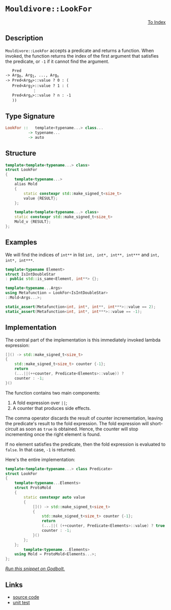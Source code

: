 <!-- Copyright 2024 Feng Mofan
SPDX-License-Identifier: Apache-2.0 -->

# `Mouldivore::LookFor`

<p style='text-align: right;'><a href="../../../facilities/metafunctions.md#mouldivore-look-for">To Index</a></p>

## Description

`Mouldivore::LookFor` accepts a predicate and returns a function.
When invoked, the function returns the index of the first argument that satisfies the predicate, or `-1` if it cannot find the argument.

<pre><code>   Pred
-> Arg<sub>0</sub>, Arg<sub>1</sub>, ..., Arg<sub>n</sub>
-> Pred&lt;Arg<sub>0</sub>&gt;::value ? 0 : (
   Pred&lt;Arg<sub>1</sub>&gt;::value ? 1 : (
            &vellip;
   Pred&lt;Arg<sub>n</sub>&gt;::value ? n : -1
   ))</code></pre>

## Type Signature

```Haskell
LookFor ::   template<typename...> class...
          -> typename...
          -> auto
```

## Structure

```C++
template<template<typename...> class>
struct LookFor
{
    template<typename...>
    alias Mold
    {
        static constexpr std::make_signed_t<size_t>
        value {RESULT};
    };

    template<template<typename...> class>
    static constexpr std::make_signed_t<size_t>
    Mold_v {RESULT};
};
```

## Examples

We will find the indices of `int**` in list `int, int*, int**, int***` and `int, int*, int***`.

```C++
template<typename Element>
struct IsIntDoubleStar
: public std::is_same<Element, int**> {};

template<typename...Args>
using Metafunction = LookFor<IsIntDoubleStar>
::Mold<Args...>;

static_assert(Metafunction<int, int*, int**, int***>::value == 2);
static_assert(Metafunction<int, int*, int***>::value == -1);
```

## Implementation

The central part of the implementation is this immediately invoked lambda expression:

```C++
[]() -> std::make_signed_t<size_t>
{
    std::make_signed_t<size_t> counter {-1};
    return
    (...||(++counter, Predicate<Elements>::value)) ? 
    counter : -1;
}()
```

The function contains two main components:

1. A fold expression over `||`;
2. A counter that produces side effects.

The comma operator discards the result of counter incrementation, leaving the predicate's result to the fold expression.
The fold expression will short-circuit as soon as `true` is obtained.
Hence, the counter will stop incrementing once the right element is found.

If no element satisfies the predicate, then the fold expression is evaluated to `false`. In that case, `-1` is returned.

Here's the entire implementation:

```C++
template<template<typename...> class Predicate>
struct LookFor
{
    template<typename...Elements>
    struct ProtoMold
    {
        static constexpr auto value
        {
            []() -> std::make_signed_t<size_t>
            {
                std::make_signed_t<size_t> counter {-1};
                return
                (...||( (++counter, Predicate<Elements>::value) ? true : false)) ? 
                counter : -1;
            }()
        };
    };
        template<typename...Elements>
    using Mold = ProtoMold<Elements...>;
};
```

[*Run this snippet on Godbolt.*](https://godbolt.org/#z:OYLghAFBqd5QCxAYwPYBMCmBRdBLAF1QCcAaPECAMzwBtMA7AQwFtMQByARg9KtQYEAysib0QXACx8BBAKoBnTAAUAHpwAMvAFYTStJg1DIApACYAQuYukl9ZATwDKjdAGFUtAK4sGIAGxcpK4AMngMmAByPgBGmMQgkhqkAA6oCoRODB7evgFBaRmOAmER0SxxCUm2mPbFDEIETMQEOT5%2BgTV1WY3NBKVRsfGJyQpNLW15nWN9A%2BWVIwCUtqhexMjsHOYAzOHI3lgA1Cbbbl6OtIQAnifYJhoAgjt7B5jHp8hj6FhUt/dPjwImBYKQMQJObiBILBmAhBCuKUYrEwADo0bdDvsmAoFIdlMRMPhRODtndHmNiF4HIcQqhUABrABiJH%2BJgA7FZHoduYcoaCmCTIQikWw0SjsPQ2IIFH8uTyKVSCHjiKgiABZTzof4844c7U6%2BVNRzITECMaYVQpYiHJjnVCHABuYi8sLlBt1nIe7vdJgArFZfQARCCLQ4AWgxXxAIBYTHpmAA%2BhlgBF0AmCBCMgAvRMZ0n67089mewuFqMxuOJ5Op9OZvA52uk01eQTxD1hrjswMnEul90EghrBgFvs8iBi9luScQQ4QazWNAtoFkZWEvDE2GnCXAxgEGWk6NO7yYUMnRm8ylvECHKhiJSLU/bc8j0fN1vW68dnsv71dkM/7ku2/N1dW7bZe3dPkYThYVmFFNFtylPdZS9HkvAyIxDg1Wh0HeQNlVVVBsK1LdJV3BQJ3zcDWTZMDPX%2BAB6AAqFjWLY9iGMYtjDgAFUwMZcTYzjHmY9ixNY4SASeMxdgYfYvCOCFzjoa4UP%2BKCBU3IVETgt5EN3FCFWpABJBRjMEQNVhiehemIf5rxSLxrPXQ5yzwBQk2RCF9MEUhDnCAgWIxYsgOox51OBflBXhHTkTFB5iGAfcyQedDwmALDMCaKgWwcLI8JpOkmRZU5TPMghLKcmzxhQ6NiIhBKksou4wqkmZjQTbElBaCA1Sypgcrk%2BoIQCvyAqYsbBBYybAqCg8QCPF08JOfCzEWYCHna9dOpxeICF6/rBrygQRt8/yppm1jbkPZ03hWlbwy4dbwI4ZZaE4X1eD8DgtFIVBOCnSxrFc1Z1jumSeFIAhNFe5Z6RAX02RRbYAA5/DZbZ0Y0VGMYATm2fROEkXgWAkDRkm%2B37/o4XgFBAZJoZ%2B17SDgWAYEQEBVgIRyCHISg0BBOh4kiZFOFUNGw38SRDmAZATSkFEzF4NciGIPB0D0fhBBEMR2CkGRBEUFR1CZ0hdCCAB3YgmBSTgeDej6vphv7OAAeXOHnDlQKhDnF/xJel2X5ckRXZw8QX6GtHYnt4RmtGWCAkAFlIhbICgIGT1OQGAKQzD4OhlzpiAYmdmJwmaK47d4MvmGIK5XZibRMAcKvSAFpDXYYWhK9NrAYi8YA3DEWg6e4XgsFjIxxF7vACTyh1%2BOdi1m/OTZIYC2pncuGJrbrjwsGdgg1dJsfSAX4gYnSTBA2BQxgEuIwYeWKgDCSgA1PBMAt12dNbrXhFEOIfW/8jZqGdubfQd8UDzksPoPAMQ6aQGWKgFI9RR5hi%2BCtUwQNLBmCpufNWWBEEhi6M3eoLgGDuE8O0PQoRwiDAqMMAo6RMgCEmH4ZhRQshzCGAkIIdgyE9HGK0aheR%2BG1EEQIWy/R6HzCYbYYR7C9AzBaDwxhfDlgKFBhsCQDsOCfVIJTXg1NfYSyljLOWhwFZmFnLgQgJBjgQ0WLHJ%2BywECYCYFgBIJD4aSG2CifGbIkiSDMJIfw5NfT%2BFxoTDgxNSCk22FwFEgR/Ao1xijLg/hfSSC4L6fG/hDHO2prTemUMn4s3ZonTmHtzh8wzqgCOwtRYcGaCwB0bIwxMExAYTCXBcYoiSb9FWJB1aa1kDrIB0gQFKDAabXQecrY2yrnogxRiXYcHdtzc4XsfatPaZ07pd8rH9MGWHBpKdI6OO2GtFxTME5J3OanOpmdI4gD2R0rERg%2BlcGSDQWghdKAl1NjXCurcQV1wbk3Fup9267k7t3Z2fcB5D1oCPVuE877T1%2BvgOejgF6jyGaoFeQJW4b3eqbbeu8rj702L9I%2BeAT6Q3PpfJQN9J733SuUl%2BTB36f2/r/U%2B/8Jl6ymbIUBJtfrzMgY/bBVhYHb2Icg1BWR0GYO2IGWV1g8HGIIerReSDSHHT8BAVwSigh0LKLwvQhRWHZFERw1ILD6hqIWOI7oUjFH2uURIo10iXXyJUSI3IDrA3%2Bo0SsNYOinoxNWUUzgNpiBtI6V0z5GU%2BkDJRBoWx%2BBVZXJjmUu5biPFeMoHouJCT%2BkaEkGyPJbIMYhLCTkwpptim2FKXHZmrMOZcx5s8x5kcRZsE4K08xLAFAOhNA6dNMIxjKxzSMjWQQhWAJFQbeQMyJU6BAATRZtsx4rKdi2t2NSlTewTSwUd47J3Ts0mMM5jSo4yW2M4gt8cWYPIfX2h9C1kApBSAmKduMEwzoIJ1RNUt87/PiEXIFv1wU90hvByFZDW6wsEPCnu2LMD90HsPUekMMVT1pePWegj8VLyJcgVepLWzkt%2BpSiuNLD7H1bsyq%2BbLMWcruXwV%2BCgP5fx/owP%2B4yV0SFFYbDd4Dt3SuMDAmwCr4BKrQZwBiUZNW4PwfEQh%2BqSECKNRQqhwbaGULDdap1WQzWOq4SUWRVq3WSIaJ6oz9nfXCNM/wpzNCPOzFs%2Bo3REawb%2BfJbGo9HBz2XonY6G9QI70QDsbm6OL6O0PlIO4zxwwSHkvLSAMw/TtjbF9L6KtPzsbbDZKk5tVNOAlIZq40gvizDJK4Nc/w1zcaBDMOEtkMTtiHqqzTV9sMYlK0q8Y6rg2UvnwyM4SQQA)

## Links

- [source code](../../../../conceptrodon/mouldivore/look_for.hpp)
- [unit test](../../../../tests/unit/metafunctions/mouldivore/look_for.test.hpp)
